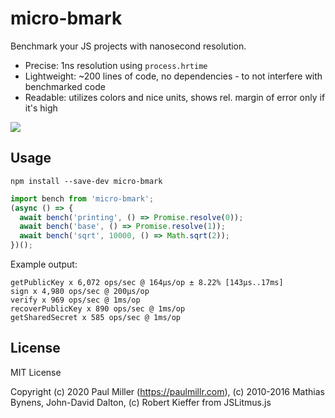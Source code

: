 # micro-bmark

Benchmark your JS projects with nanosecond resolution.

- Precise: 1ns resolution using `process.hrtime`
- Lightweight: ~200 lines of code, no dependencies - to not interfere with benchmarked code
- Readable: utilizes colors and nice units, shows rel. margin of error only if it's high

![](https://user-images.githubusercontent.com/574696/184465244-b5784438-6af8-4a3d-abaa-03a0057768e6.png)

## Usage

    npm install --save-dev micro-bmark

```js
import bench from 'micro-bmark';
(async () => {
  await bench('printing', () => Promise.resolve(0));
  await bench('base', () => Promise.resolve(1));
  await bench('sqrt', 10000, () => Math.sqrt(2));
})();
```

Example output:

```
getPublicKey x 6,072 ops/sec @ 164μs/op ± 8.22% [143μs..17ms]
sign x 4,980 ops/sec @ 200μs/op
verify x 969 ops/sec @ 1ms/op
recoverPublicKey x 890 ops/sec @ 1ms/op
getSharedSecret x 585 ops/sec @ 1ms/op
```

## License

MIT License

Copyright (c) 2020 Paul Miller (https://paulmillr.com), (c) 2010-2016 Mathias Bynens, John-David Dalton, (c) Robert Kieffer from JSLitmus.js
